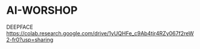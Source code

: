 # AI-WORSHOP

DEEPFACE
https://colab.research.google.com/drive/1yUQHFe_c9Ab4tjr4RZy067f2reW2-fr0?usp=sharing

